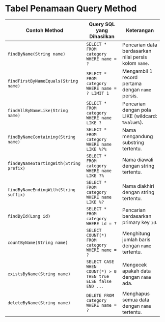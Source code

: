 # Tabel Penamaan Query Method

| **Contoh Method**                        | **Query SQL yang Dihasilkan**                                   | **Keterangan**                                    |
|------------------------------------------|-----------------------------------------------------------------|---------------------------------------------------|
| `findByName(String name)`                | `SELECT * FROM category WHERE name = ?`                        | Pencarian data berdasarkan nilai persis kolom `name`. |
| `findFirstByNameEquals(String name)`     | `SELECT * FROM category WHERE name = ? LIMIT 1`                | Mengambil 1 record pertama dengan `name` persis.     |
| `findAllByNameLike(String name)`         | `SELECT * FROM category WHERE name LIKE ?`                     | Pencarian dengan pola LIKE (wildcard: `%value%`).     |
| `findByNameContaining(String name)`      | `SELECT * FROM category WHERE name LIKE %?%`                   | Nama mengandung substring tertentu.                  |
| `findByNameStartingWith(String prefix)`  | `SELECT * FROM category WHERE name LIKE ?%`                    | Nama diawali dengan string tertentu.                 |
| `findByNameEndingWith(String suffix)`    | `SELECT * FROM category WHERE name LIKE %?`                    | Nama diakhiri dengan string tertentu.                |
| `findById(Long id)`                      | `SELECT * FROM category WHERE id = ?`                          | Pencarian berdasarkan primary key `id`.              |
| `countByName(String name)`               | `SELECT COUNT(*) FROM category WHERE name = ?`                 | Menghitung jumlah baris dengan `name` tertentu.      |
| `existsByName(String name)`              | `SELECT CASE WHEN COUNT(*) > 0 THEN true ELSE false END ...`   | Mengecek apakah data dengan `name` ada.              |
| `deleteByName(String name)`              | `DELETE FROM category WHERE name = ?`                          | Menghapus semua data dengan `name` tertentu.         |
